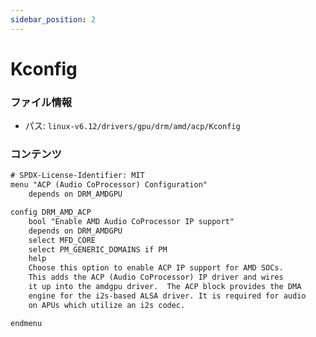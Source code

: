 ```yaml
---
sidebar_position: 2
---
```

# Kconfig

### ファイル情報

- パス: `linux-v6.12/drivers/gpu/drm/amd/acp/Kconfig`

### コンテンツ

```txt
# SPDX-License-Identifier: MIT
menu "ACP (Audio CoProcessor) Configuration"
	depends on DRM_AMDGPU

config DRM_AMD_ACP
	bool "Enable AMD Audio CoProcessor IP support"
	depends on DRM_AMDGPU
	select MFD_CORE
	select PM_GENERIC_DOMAINS if PM
	help
	Choose this option to enable ACP IP support for AMD SOCs.
	This adds the ACP (Audio CoProcessor) IP driver and wires
	it up into the amdgpu driver.  The ACP block provides the DMA
	engine for the i2s-based ALSA driver. It is required for audio
	on APUs which utilize an i2s codec.

endmenu

```
